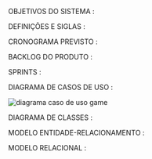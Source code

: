 OBJETIVOS DO SISTEMA :








DEFINIÇÕES E SIGLAS :









CRONOGRAMA PREVISTO :









BACKLOG DO PRODUTO :









SPRINTS :









DIAGRAMA DE CASOS DE USO :














![diagrama caso de uso game](https://user-images.githubusercontent.com/90735076/144952998-e34a61fe-f9f4-4fe6-a1b7-0cce02bbf4a3.jpg)








DIAGRAMA DE CLASSES :









MODELO ENTIDADE-RELACIONAMENTO :









MODELO RELACIONAL :
